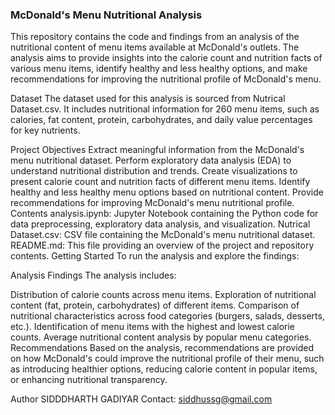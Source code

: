 ### McDonald's Menu Nutritional Analysis


This repository contains the code and findings from an analysis of the nutritional content of menu items available at McDonald's outlets. The analysis aims to provide insights into the calorie count and nutrition facts of various menu items, identify healthy and less healthy options, and make recommendations for improving the nutritional profile of McDonald's menu.

Dataset
The dataset used for this analysis is sourced from Nutrical Dataset.csv. It includes nutritional information for 260 menu items, such as calories, fat content, protein, carbohydrates, and daily value percentages for key nutrients.

Project Objectives
Extract meaningful information from the McDonald's menu nutritional dataset.
Perform exploratory data analysis (EDA) to understand nutritional distribution and trends.
Create visualizations to present calorie count and nutrition facts of different menu items.
Identify healthy and less healthy menu options based on nutritional content.
Provide recommendations for improving McDonald's menu nutritional profile.
Contents
analysis.ipynb: Jupyter Notebook containing the Python code for data preprocessing, exploratory data analysis, and visualization.
Nutrical Dataset.csv: CSV file containing the McDonald's menu nutritional dataset.
README.md: This file providing an overview of the project and repository contents.
Getting Started
To run the analysis and explore the findings:


Analysis Findings
The analysis includes:

Distribution of calorie counts across menu items.
Exploration of nutritional content (fat, protein, carbohydrates) of different items.
Comparison of nutritional characteristics across food categories (burgers, salads, desserts, etc.).
Identification of menu items with the highest and lowest calorie counts.
Average nutritional content analysis by popular menu categories.
Recommendations
Based on the analysis, recommendations are provided on how McDonald's could improve the nutritional profile of their menu, such as introducing healthier options, reducing calorie content in popular items, or enhancing nutritional transparency.

Author
SIDDDHARTH GADIYAR
Contact: siddhussg@gmail.com
